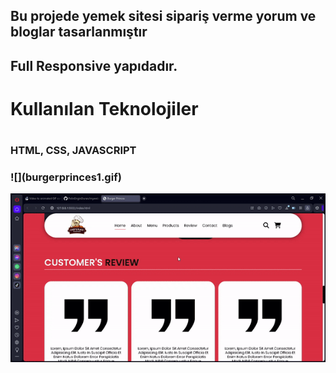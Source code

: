 <h2>Bu projede yemek sitesi sipariş verme yorum ve bloglar tasarlanmıştır<h2>
<h2>Full Responsive yapıdadır.<h2>

<h1>Kullanılan Teknolojiler<h1>
<h3>HTML, CSS, JAVASCRIPT<H3>
![](burgerprinces1.gif)

![](burgerprinces2.gif)
